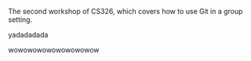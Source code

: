

The second workshop of CS326, which covers how to use Git in a group setting.

yadadadada

wowowowowowowowowow
